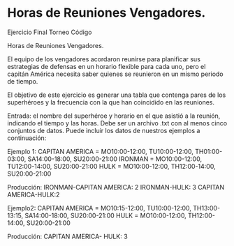 # Horas de Reuniones Vengadores.
Ejercicio Final Torneo Código

Horas de Reuniones Vengadores.

El equipo de los vengadores acordaron reunirse para planificar sus estrategias de defensas en un
horario flexible para cada uno, pero el capitán América necesita saber quienes se reunieron en un
mismo periodo de tiempo.

El objetivo de este ejercicio es generar una tabla que contenga pares de los superhéroes y la
frecuencia con la que han coincidido en las reuniones.

Entrada: el nombre del superhéroe y horario en el que asistió a la reunión, indicando el tiempo y
las horas. Debe ser un archivo .txt con al menos cinco conjuntos de datos. Puede incluir los datos
de nuestros ejemplos a continuación:

Ejemplo 1:
CAPITAN AMERICA = MO10:00-12:00, TU10:00-12:00, TH01:00-03:00, SA14:00-18:00, SU20:00-21:00
IRONMAN = MO10:00-12:00, TU12:00-14:00, SU20:00-21:00
HULK = MO10:00-12:00, TH12:00-14:00, SU20:00-21:00

Producción:
IRONMAN-CAPITAN AMERICA: 2 IRONMAN-HULK: 3 CAPITAN AMERICA-HULK:2

Ejemplo2:
CAPITAN AMERICA = MO10:15-12:00, TU10:00-12:00, TH13:00-13:15, SA14:00-18:00, SU20:00-21:00
HULK = MO10:00-12:00, TH12:00-14:00, SU20:00-21:00

Producción: CAPITAN AMERICA- HULK: 3
